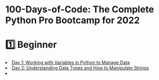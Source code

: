 # 100-Days-of-Code: The Complete Python Pro Bootcamp for 2022
# 1️⃣ Beginner 
<li> <a href ="https://github.com/marroth2808/100-Days-of-Code---The-Complete-P-ython-Pro-Bootcamp-for-2022/tree/main/Day%2001"> Day 1: Working with Variables in Python to Manage Data </a></li>
<li> <a href = "https://github.com/marroth2808/100-Days-of-Code-The-Complete-Python-Pro-Bootcamp-for-2022/tree/main/Day%2002"> Day 2: Understanding Data Types and How to Manipulate Strings </a></li>
<li> <a href = Day 2: Understanding Data Types and How to Manipulate Strings </a></li>

